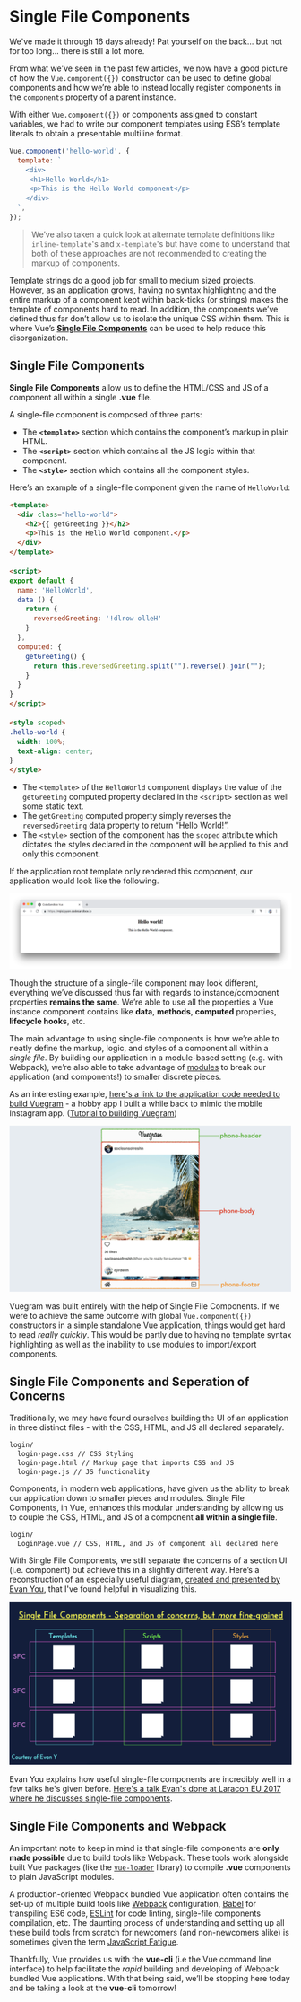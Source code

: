 # Single File Components

We've made it through 16 days already! Pat yourself on the back... but not for too long... there is still a lot more.

From what we've seen in the past few articles, we now have a good picture of how the `Vue.component({})` constructor can be used to define global components and how we’re able to instead locally register components in the `components` property of a parent instance.

With either `Vue.component({})` or components assigned to constant variables, we had to write our component templates using ES6’s template literals to obtain a presentable multiline format.

```javascript
Vue.component('hello-world', {
  template: `
    <div>
     <h1>Hello World</h1>
     <p>This is the Hello World component</p>
    </div>
  `,
});
```

> We’ve also taken a quick look at alternate template definitions like `inline-template`'s and `x-template`'s but have come to understand that both of these approaches are not recommended to creating the markup of components.

Template strings do a good job for small to medium sized projects. However, as an application grows, having no syntax highlighting and the entire markup of a component kept within back-ticks (or strings) makes the template of components hard to read. In addition, the components we’ve defined thus far don’t allow us to isolate the unique CSS within them. This is where Vue’s [**Single File Components**](https://vuejs.org/v2/guide/single-file-components.html) can be used to help reduce this disorganization.

## Single File Components

**Single File Components** allow us to define the HTML/CSS and JS of a component all within a single **.vue** file.

A single-file component is composed of three parts:

-   The **`<template>`** section which contains the component’s markup in plain HTML.
-   The **`<script>`** section which contains all the JS logic within that component.
-   The **`<style>`** section which contains all the component styles.

Here’s an example of a single-file component given the name of `HelloWorld`:

```html
<template>
  <div class="hello-world">
    <h2>{{ getGreeting }}</h2>
    <p>This is the Hello World component.</p>
  </div>
</template>

<script>
export default {
  name: 'HelloWorld',
  data () {
    return {
      reversedGreeting: '!dlrow olleH'
    } 
  },
  computed: {
    getGreeting() {
      return this.reversedGreeting.split("").reverse().join("");
    }
  }
}
</script>

<style scoped>
.hello-world {
  width: 100%;
  text-align: center;
}
</style>
```

-   The `<template>` of the `HelloWorld` component displays the value of the `getGreeting` computed property declared in the `<script>` section as well some static text.
-   The `getGreeting` computed property simply reverses the `reversedGreeting` data property to return “Hello World!”. 
-   The `<style>` section of the component has the `scoped` attribute which dictates the styles declared in the component will be applied to this and only this component.

If the application root template only rendered this component, our application would look like the following.

![](./public/assets/hello-world-sfc.png)

Though the structure of a single-file component may look different, everything we’ve discussed thus far with regards to instance/component properties **remains the same**. We’re able to use all the properties a Vue instance component contains like **data**, **methods**, **computed** properties, **lifecycle hooks**, etc.

The main advantage to using single-file components is how we’re able to neatly define the markup, logic, and styles of a component all within a _single file_. By building our application in a module-based setting (e.g. with Webpack), we’re also able to take advantage of [modules](https://webpack.js.org/concepts/modules/#what-is-a-webpack-module) to break our application (and components!) to smaller discrete pieces.

As an interesting example, [here's a link to the application code needed to build Vuegram](https://codesandbox.io/s/8ypo1v7xq2) - a hobby app I built a while back to mimic the mobile Instagram app. ([Tutorial to building Vuegram](https://medium.com/fullstackio/tutorial-build-an-instagram-clone-with-vue-js-and-cssgram-24a9f3de0408))

![](./public/assets/vuegram-diagram.png)

Vuegram was built entirely with the help of Single File Components. If we were to achieve the same outcome with global `Vue.component({})` constructors in a simple standalone Vue application, things would get hard to read _really quickly_. This would be partly due to having no template syntax highlighting as well as the inability to use modules to import/export components.

## Single File Components and Seperation of Concerns

Traditionally, we may have found ourselves building the UI of an application in three distinct files - with the CSS, HTML, and JS all declared separately.

```shell
login/
  login-page.css // CSS Styling
  login-page.html // Markup page that imports CSS and JS
  login-page.js // JS functionality
```

Components, in modern web applications, have given us the ability to break our application down to smaller pieces and modules. Single File Components, in Vue, enhances this modular understanding by allowing us to couple the CSS, HTML, and JS of a component **all within a single file**.

```shell
login/
  LoginPage.vue // CSS, HTML, and JS of component all declared here
```

With Single File Components, we still separate the concerns of a section UI (i.e. component) but achieve this in a slightly different way. Here’s a reconstruction of an especially useful diagram, [created and presented by Evan You](https://www.youtube.com/watch?v=wZN_FtZRYC8&feature=youtu.be&t=352), that I've found helpful in visualizing this.

![](./public/assets/sfc-diagram.png)

Evan You explains how useful single-file components are incredibly well in a few talks he's given before. [Here's a talk Evan's done at Laracon EU 2017 where he discusses single-file components](https://www.youtube.com/watch?v=wZN_FtZRYC8&feature=youtu.be&t=352).

## Single File Components and Webpack

An important note to keep in mind is that single-file components are **only made possible** due to build tools like Webpack. These tools work alongside built Vue packages (like the [`vue-loader`](https://github.com/vuejs/vue-loader) library) to compile **.vue** components to plain JavaScript modules.

A production-oriented Webpack bundled Vue application often contains the set-up of multiple build tools like [Webpack](https://webpack.js.org) configuration, [Babel](https://babeljs.io/) for transpiling ES6 code, [ESLint](https://eslint.org/) for code linting, single-file components compilation, etc. The daunting process of understanding and setting up all these build tools from scratch for newcomers (and non-newcomers alike) is sometimes given the term [JavaScript Fatigue](https://medium.com/@ericclemmons/javascript-fatigue-48d4011b6fc4).

Thankfully, Vue provides us with the **vue-cli** (i.e the Vue command line interface) to help facilitate the _rapid_ building and developing of Webpack bundled Vue applications. With that being said, we’ll be stopping here today and be taking a look at the **vue-cli** tomorrow!
